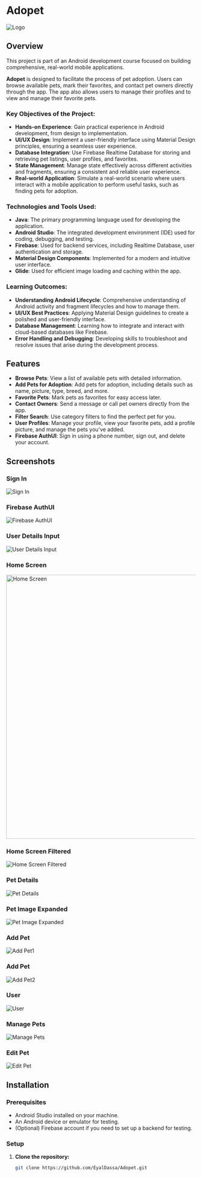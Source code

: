 # Adopet

![Logo](screenshots/logo.png)

## Overview

This project is part of an Android development course focused on building comprehensive, real-world mobile applications.

**Adopet** is designed to facilitate the process of pet adoption. Users can browse available pets, mark their favorites, and contact pet owners directly through the app. The app also allows users to manage their profiles and to view and manage their favorite pets.

### Key Objectives of the Project:

- **Hands-on Experience**: Gain practical experience in Android development, from design to implementation.
- **UI/UX Design**: Implement a user-friendly interface using Material Design principles, ensuring a seamless user experience.
- **Database Integration**: Use Firebase Realtime Database for storing and retrieving pet listings, user profiles, and favorites.
- **State Management**: Manage state effectively across different activities and fragments, ensuring a consistent and reliable user experience.
- **Real-world Application**: Simulate a real-world scenario where users interact with a mobile application to perform useful tasks, such as finding pets for adoption.

### Technologies and Tools Used:

- **Java**: The primary programming language used for developing the application.
- **Android Studio**: The integrated development environment (IDE) used for coding, debugging, and testing.
- **Firebase**: Used for backend services, including Realtime Database, user authentication and storage.
- **Material Design Components**: Implemented for a modern and intuitive user interface.
- **Glide**: Used for efficient image loading and caching within the app.

### Learning Outcomes:

- **Understanding Android Lifecycle**: Comprehensive understanding of Android activity and fragment lifecycles and how to manage them.
- **UI/UX Best Practices**: Applying Material Design guidelines to create a polished and user-friendly interface.
- **Database Management**: Learning how to integrate and interact with cloud-based databases like Firebase.
- **Error Handling and Debugging**: Developing skills to troubleshoot and resolve issues that arise during the development process.


## Features

- **Browse Pets**: View a list of available pets with detailed information.
- **Add Pets for Adoption**: Add pets for adoption, including details such as name, picture, type, breed, and more.
- **Favorite Pets**: Mark pets as favorites for easy access later.
- **Contact Owners**: Send a message or call pet owners directly from the app.
- **Filter Search**: Use category filters to find the perfect pet for you.
- **User Profiles**: Manage your profile, view your favorite pets, add a profile picture, and manage the pets you’ve added.
- **Firebase AuthUI**: Sign in using a phone number, sign out, and delete your account.


## Screenshots

### Sign In
![Sign In](screenshots/signin.jpg)

### Firebase AuthUI
![Firebase AuthUI](screenshots/firebaseUI.jpg)

### User Details Input
![User Details Input](screenshots/userdetails.jpg)

### Home Screen
<img src="screenshots/home.jpg" alt="Home Screen" style="height:700px;"/>

### Home Screen Filtered
![Home Screen Filtered](screenshots/homefiltered.jpg)

### Pet Details
![Pet Details](screenshots/petdetails.jpg)

### Pet Image Expanded
![Pet Image Expanded](screenshots/petimageexpanded.jpg)

### Add Pet
![Add Pet1](screenshots/addpet1.jpg)

### Add Pet
![Add Pet2](screenshots/addpet2.jpg)

### User
![User](screenshots/user.jpg)

### Manage Pets
![Manage Pets](screenshots/managepets.jpg)

### Edit Pet
![Edit Pet](screenshots/editpet.jpg)

## Installation

### Prerequisites

- Android Studio installed on your machine.
- An Android device or emulator for testing.
- (Optional) Firebase account if you need to set up a backend for testing.

### Setup

1. **Clone the repository:**
   ```bash
   git clone https://github.com/EyalDassa/Adopet.git
